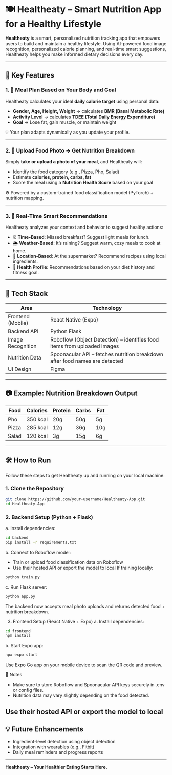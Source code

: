 # 🍽️ Healtheaty – Smart Nutrition App for a Healthy Lifestyle

**Healtheaty** is a smart, personalized nutrition tracking app that empowers users to build and maintain a healthy lifestyle. Using AI-powered food image recognition, personalized calorie planning, and real-time smart suggestions, Healtheaty helps you make informed dietary decisions every day.

---

## 🌟 Key Features

### 1. 🧮 Meal Plan Based on Your Body and Goal
Healtheaty calculates your ideal **daily calorie target** using personal data:
- **Gender, Age, Height, Weight** → calculates **BMR (Basal Metabolic Rate)**
- **Activity Level** → calculates **TDEE (Total Daily Energy Expenditure)**
- **Goal** → Lose fat, gain muscle, or maintain weight

💡 Your plan adapts dynamically as you update your profile.

---

### 2. 📸 Upload Food Photo → Get Nutrition Breakdown
Simply **take or upload a photo of your meal**, and Healtheaty will:
- Identify the food category (e.g., Pizza, Pho, Salad)
- Estimate **calories, protein, carbs, fat**
- Score the meal using a **Nutrition Health Score** based on your goal

⚙️ Powered by a custom-trained food classification model (PyTorch) + nutrition mapping.

---

### 3. 🧠 Real-Time Smart Recommendations
Healtheaty analyzes your context and behavior to suggest healthy actions:
- ⏰ **Time-Based**: Missed breakfast? Suggest light meals for lunch.
- 🌦️ **Weather-Based**: It’s raining? Suggest warm, cozy meals to cook at home.
- 📍 **Location-Based**: At the supermarket? Recommend recipes using local ingredients.
- 🧍 **Health Profile**: Recommendations based on your diet history and fitness goal.

---

## 🚀 Tech Stack

| Area              | Technology                                                                 |
|-------------------|------------------------------------------------------------------------------|
| Frontend (Mobile) | React Native (Expo)                                                          |
| Backend API       | Python Flask                                                                 |
| Image Recognition | Roboflow (Object Detection) – identifies food items from uploaded images     |
| Nutrition Data    | Spoonacular API – fetches nutrition breakdown after food names are detected  |
| UI Design         | Figma                                                                        |


---

## 📷 Example: Nutrition Breakdown Output

| Food    | Calories | Protein | Carbs | Fat |
|---------|----------|---------|-------|-----|
| Pho     | 350 kcal | 20g     | 50g   | 5g  |
| Pizza   | 285 kcal | 12g     | 36g   | 10g |
| Salad   | 120 kcal | 3g      | 15g   | 6g  |

---

## 🛠️ How to Run

Follow these steps to get Healtheaty up and running on your local machine:

### 1. Clone the Repository

```bash
git clone https://github.com/your-username/Healtheaty-App.git
cd Healtheaty-App
```

### 2. Backend Setup (Python + Flask)
a. Install dependencies: 
```bash
cd backend
pip install -r requirements.txt
```
b. Connect to Roboflow model: 
- Train or upload food classification data on Roboflow
- Use their hosted API or export the model to local
  If training locally:
```bash
python train.py
```
c. Run Flask server: 
```bash
python app.py
```
The backend now accepts meal photo uploads and returns detected food + nutrition breakdown.

3. Frontend Setup (React Native + Expo)
a. Install dependencies:
```bash
cd frontend
npm install
```
b. Start Expo app: 
```bash
npx expo start
```
Use Expo Go app on your mobile device to scan the QR code and preview.

🔐 Notes
- Make sure to store Roboflow and Spoonacular API keys securely in .env or config files.
- Nutrition data may vary slightly depending on the food detected.

Use their hosted API or export the model to local
---

## 💡 Future Enhancements
- Ingredient-level detection using object detection
- Integration with wearables (e.g., Fitbit)
- Daily meal reminders and progress reports

---

**Healtheaty – Your Healthier Eating Starts Here.**
